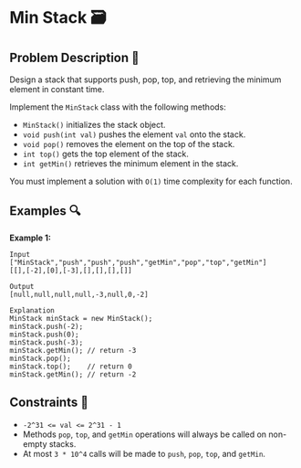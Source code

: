 # Min Stack 🗃️

## Problem Description 📝

Design a stack that supports push, pop, top, and retrieving the minimum element in constant time.

Implement the `MinStack` class with the following methods:

- `MinStack()` initializes the stack object.
- `void push(int val)` pushes the element `val` onto the stack.
- `void pop()` removes the element on the top of the stack.
- `int top()` gets the top element of the stack.
- `int getMin()` retrieves the minimum element in the stack.

You must implement a solution with `O(1)` time complexity for each function.

## Examples 🔍

**Example 1:**

```
Input
["MinStack","push","push","push","getMin","pop","top","getMin"]
[[],[-2],[0],[-3],[],[],[],[]]

Output
[null,null,null,null,-3,null,0,-2]

Explanation
MinStack minStack = new MinStack();
minStack.push(-2);
minStack.push(0);
minStack.push(-3);
minStack.getMin(); // return -3
minStack.pop();
minStack.top();    // return 0
minStack.getMin(); // return -2
```

## Constraints 🔧

- `-2^31 <= val <= 2^31 - 1`
- Methods `pop`, `top`, and `getMin` operations will always be called on non-empty stacks.
- At most `3 * 10^4` calls will be made to `push`, `pop`, `top`, and `getMin`.